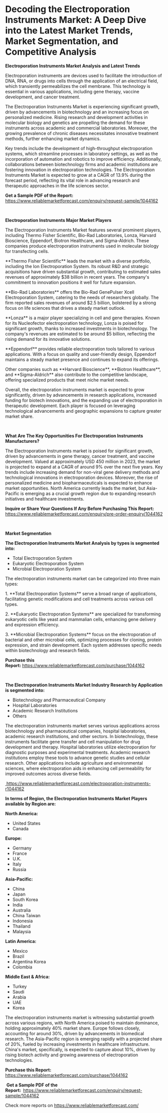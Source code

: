 <p><h1>Decoding the Electroporation Instruments Market: A Deep Dive into the Latest Market Trends, Market Segmentation, and Competitive Analysis</h1></p><p><strong>Electroporation Instruments Market Analysis and Latest Trends</strong></p>
<p><p>Electroporation instruments are devices used to facilitate the introduction of DNA, RNA, or drugs into cells through the application of an electrical field, which transiently permeabilizes the cell membrane. This technology is essential in various applications, including gene therapy, vaccine development, and cancer treatment. </p><p>The Electroporation Instruments Market is experiencing significant growth, driven by advancements in biotechnology and an increasing focus on personalized medicine. Rising research and development activities in molecular biology and genetics are propelling the demand for these instruments across academic and commercial laboratories. Moreover, the growing prevalence of chronic diseases necessitates innovative treatment methods, further enhancing market dynamics. </p><p>Key trends include the development of high-throughput electroporation systems, which streamline processes in laboratory settings, as well as the incorporation of automation and robotics to improve efficiency. Additionally, collaborations between biotechnology firms and academic institutions are fostering innovation in electroporation technologies. The Electroporation Instruments Market is expected to grow at a CAGR of 13.9% during the forecast period, reflecting its vital role in advancing research and therapeutic approaches in the life sciences sector.</p></p>
<p><strong>Get a Sample PDF of the Report:&nbsp;</strong> <a href="https://www.reliablemarketforecast.com/enquiry/request-sample/1044162?utm_campaign=2603&utm_medium=2&utm_source=Github&utm_content=ia&utm_term=08042025&utm_id=electroporation-instruments">https://www.reliablemarketforecast.com/enquiry/request-sample/1044162</a></p>
<p>&nbsp;</p>
<p><strong>Electroporation Instruments Major Market Players</strong></p>
<p><p>The Electroporation Instruments Market features several prominent players, including Thermo Fisher Scientific, Bio-Rad Laboratories, Lonza, Harvard Bioscience, Eppendorf, Biotron Healthcare, and Sigma-Aldrich. These companies produce electroporation instruments used in molecular biology for transfecting cells.</p><p>**Thermo Fisher Scientific** leads the market with a diverse portfolio, including the Ion Electroporation System. Its robust R&D and strategic acquisitions have driven substantial growth, contributing to estimated sales revenues of approximately $38 billion in recent years. The company's commitment to innovation positions it well for future expansion.</p><p>**Bio-Rad Laboratories** offers the Bio-Rad GenePulser Xcell Electroporation System, catering to the needs of researchers globally. The firm reported sales revenues of around $2.5 billion, bolstered by a strong focus on life sciences that drives a steady market outlook.</p><p>**Lonza** is a major player specializing in cell and gene therapies. Known for its Nucleofector electroporation technology, Lonza is poised for significant growth, thanks to increased investments in biotechnology. The company's revenues are estimated to be around $5 billion, reflecting the rising demand for its innovative solutions.</p><p>**Eppendorf** provides reliable electroporation tools tailored to various applications. With a focus on quality and user-friendly design, Eppendorf maintains a steady market presence and continues to expand its offerings.</p><p>Other companies such as **Harvard Bioscience**, **Biotron Healthcare**, and **Sigma-Aldrich** also contribute to the competitive landscape, offering specialized products that meet niche market needs.</p><p>Overall, the electroporation instruments market is expected to grow significantly, driven by advancements in research applications, increased funding for biotech innovations, and the expanding use of electroporation in therapeutic development. Each player is focused on leveraging technological advancements and geographic expansions to capture greater market share.</p></p>
<p>&nbsp;</p>
<p><strong>What Are The Key Opportunities For Electroporation Instruments Manufacturers?</strong></p>
<p><p>The Electroporation Instruments market is poised for significant growth, driven by advancements in gene therapy, cancer treatment, and vaccine development. Valued at approximately USD 450 million in 2023, the market is projected to expand at a CAGR of around 9% over the next five years. Key trends include increasing demand for non-viral gene delivery methods and technological innovations in electroporation devices. Moreover, the rise of personalized medicine and biopharmaceuticals is expected to enhance market opportunities. North America currently leads the market, but Asia-Pacific is emerging as a crucial growth region due to expanding research initiatives and healthcare investments.</p></p>
<p><strong>Inquire or Share Your Questions If Any Before Purchasing This Report:</strong> <a href="https://www.reliablemarketforecast.com/enquiry/pre-order-enquiry/1044162?utm_campaign=2603&utm_medium=2&utm_source=Github&utm_content=ia&utm_term=08042025&utm_id=electroporation-instruments">https://www.reliablemarketforecast.com/enquiry/pre-order-enquiry/1044162</a></p>
<p>&nbsp;</p>
<p><strong>Market Segmentation</strong></p>
<p><strong>The Electroporation Instruments Market Analysis by types is segmented into:</strong></p>
<p><ul><li>Total Electroporation System</li><li>Eukaryotic Electroporation System</li><li>Microbial Electroporation System</li></ul></p>
<p><p>The electroporation instruments market can be categorized into three main types: </p><p>1. **Total Electroporation Systems** serve a broad range of applications, facilitating genetic modifications and cell treatments across various cell types. </p><p>2. **Eukaryotic Electroporation Systems** are specialized for transforming eukaryotic cells like yeast and mammalian cells, enhancing gene delivery and expression efficiency.</p><p>3. **Microbial Electroporation Systems** focus on the electroporation of bacterial and other microbial cells, optimizing processes for cloning, protein expression, and strain development. Each system addresses specific needs within biotechnology and research fields.</p></p>
<p><strong>Purchase this Report:&nbsp;</strong><a href="https://www.reliablemarketforecast.com/purchase/1044162?utm_campaign=2603&utm_medium=2&utm_source=Github&utm_content=ia&utm_term=08042025&utm_id=electroporation-instruments">https://www.reliablemarketforecast.com/purchase/1044162</a></p>
<p>&nbsp;</p>
<p><strong>The Electroporation Instruments Market Industry Research by Application is segmented into:</strong></p>
<p><ul><li>Biotechnology and Pharmaceutical Company</li><li>Hospital Laboratories</li><li>Academic Research Institutions</li><li>Others</li></ul></p>
<p><p>The electroporation instruments market serves various applications across biotechnology and pharmaceutical companies, hospital laboratories, academic research institutions, and other sectors. In biotechnology, these instruments facilitate gene transfer and cell manipulation for drug development and therapy. Hospital laboratories utilize electroporation for diagnostic purposes and experimental treatments. Academic research institutions employ these tools to advance genetic studies and cellular research. Other applications include agriculture and environmental sciences, where electroporation aids in enhancing cell permeability for improved outcomes across diverse fields.</p></p>
<p><a href="https://www.reliablemarketforecast.com/electroporation-instruments-r1044162?utm_campaign=2603&utm_medium=2&utm_source=Github&utm_content=ia&utm_term=08042025&utm_id=electroporation-instruments">&nbsp;https://www.reliablemarketforecast.com/electroporation-instruments-r1044162</a></p>
<p><strong>In terms of Region, the Electroporation Instruments Market Players available by Region are:</strong></p>
<p>
    <p> <strong> North America: </strong>
        <ul>
            <li>United States</li>
            <li>Canada</li>
        </ul>
        </p> 
    <p> <strong> Europe: </strong>
        <ul>
            <li>Germany</li>
            <li>France</li>
            <li>U.K.</li>
            <li>Italy</li>
            <li>Russia</li>
        </ul>
        </p> 
    <p> <strong> Asia-Pacific: </strong>
        <ul>
            <li>China</li>
            <li>Japan</li>
            <li>South Korea</li>
            <li>India</li>
            <li>Australia</li>
            <li>China Taiwan</li>
            <li>Indonesia</li>
            <li>Thailand</li>
            <li>Malaysia</li>
        </ul>
        </p> 
    <p> <strong> Latin America: </strong>
        <ul>
            <li>Mexico</li>
            <li>Brazil</li>
            <li>Argentina Korea</li>
            <li>Colombia</li>
        </ul>
        </p> 
    <p> <strong> Middle East & Africa: </strong>
        <ul>
            <li>Turkey</li>
            <li>Saudi</li>
            <li>Arabia</li>
            <li>UAE</li>
            <li>Korea</li>
        </ul>
    </p>
    </p>
<p><p>The electroporation instruments market is witnessing substantial growth across various regions, with North America poised to maintain dominance, holding approximately 40% market share. Europe follows closely, accounting for around 30%, driven by advancements in biomedical research. The Asia-Pacific region is emerging rapidly with a projected share of 20%, fueled by increasing investments in healthcare infrastructure. China's market, specifically, is expected to capture about 10%, driven by rising biotech activity and growing awareness of electroporation technologies.</p></p>
<p><strong>Purchase this Report: </strong><a href="https://www.reliablemarketforecast.com/purchase/1044162?utm_campaign=2603&utm_medium=2&utm_source=Github&utm_content=ia&utm_term=08042025&utm_id=electroporation-instruments">https://www.reliablemarketforecast.com/purchase/1044162</a></p>
<p>&nbsp;<strong>Get a Sample PDF of the Report:&nbsp;&nbsp;</strong><a href="https://www.reliablemarketforecast.com/enquiry/request-sample/1044162?utm_campaign=2603&utm_medium=2&utm_source=Github&utm_content=ia&utm_term=08042025&utm_id=electroporation-instruments">https://www.reliablemarketforecast.com/enquiry/request-sample/1044162</a></p>
<p><strong></strong></p>
<p>Check more reports on <a href="https://www.reliablemarketforecast.com/?utm_campaign=2603&utm_medium=2&utm_source=Github&utm_content=ia&utm_term=08042025&utm_id=electroporation-instruments">https://www.reliablemarketforecast.com/</a></p>
